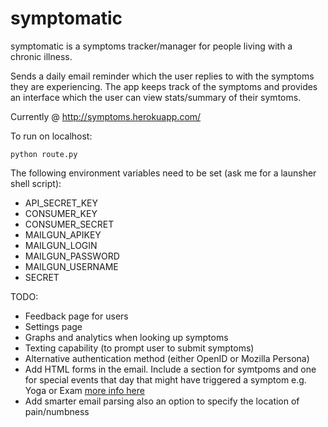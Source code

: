 symptomatic
==========

symptomatic is a symptoms tracker/manager for people living with a chronic illness.

Sends a daily email reminder which the user replies to with the symptoms they are experiencing. The app keeps track of the symptoms and provides an interface which the user can view stats/summary of their symtoms. 

Currently @ http://symptoms.herokuapp.com/

To run on localhost:

    python route.py

The following environment variables need to be set (ask me for a launsher shell script):

* API_SECRET_KEY
* CONSUMER_KEY
* CONSUMER_SECRET
* MAILGUN_APIKEY
* MAILGUN_LOGIN
* MAILGUN_PASSWORD
* MAILGUN_USERNAME
* SECRET
    

TODO:

* Feedback page for users
* Settings page
* Graphs and analytics when looking up symptoms
* Texting capability (to prompt user to submit symptoms)
* Alternative authentication method (either OpenID or Mozilla Persona)
* Add HTML forms in the email. Include a section for symtpoms and one for special events that day that might have triggered a symptom e.g. Yoga or Exam [more info here](http://css-tricks.com/html-forms-in-html-emails/)
* Add smarter email parsing also an option to specify the location of pain/numbness
